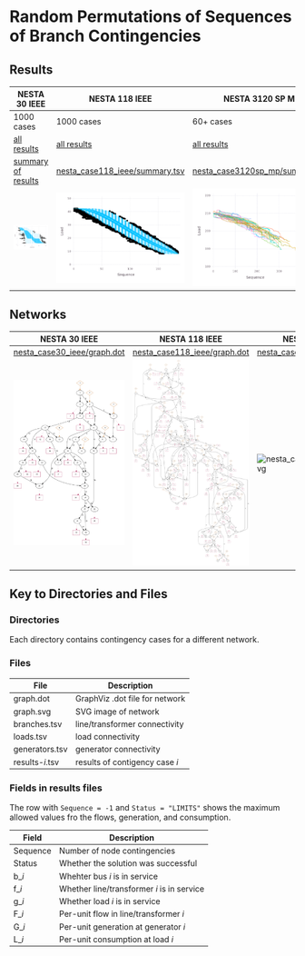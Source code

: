 # Random Permutations of Sequences of Branch Contingencies


## Results

| NESTA 30 IEEE                                                                                               | NESTA 118 IEEE                                                                                               | NESTA 3120 SP MP                                                                                              |
|-------------------------------------------------------------------------------------------------------------|--------------------------------------------------------------------------------------------------------------|---------------------------------------------------------------------------------------------------------------|
| 1000 cases                                                                                                  | 1000 cases                                                                                                   | 60+ cases                                                                                                     |
|  [all results](https://nrel-demos.s3-us-west-2.amazonaws.com/tda-ps/study-03/nesta_case30_ieee/results.zip) |  [all results](https://nrel-demos.s3-us-west-2.amazonaws.com/tda-ps/study-03/nesta_case118_ieee/results.zip) |  [all results](https://nrel-demos.s3-us-west-2.amazonaws.com/tda-ps/study-03/nesta_case3120sp_mp/results.zip) |
|  [summary of results](nesta_case30_ieee/summary.tsv)                                                        |  [nesta_case118_ieee/summary.tsv](nesta_case118_ieee/summary.tsv)                                            |  [nesta_case3120sp_mp/summary.tsv](nesta_case3120sp_mp/summary.tsv)                                           |
| ![nesta_case30_ieee/summary.png](nesta_case30_ieee/summary.png)                                             | ![nesta_case118_ieee/summary.png](nesta_case118_ieee/summary.png)                                            | ![nesta_case3120sp_mp/summary.png](nesta_case3120sp_mp/summary.png)                                           |


## Networks

| NESTA 30 IEEE                                               | NESTA 118 IEEE                                                | NESTA 3120 SP MP                                                |
|-------------------------------------------------------------|---------------------------------------------------------------|-----------------------------------------------------------------|
|  [nesta_case30_ieee/graph.dot](nesta_case30_ieee/graph.dot) |  [nesta_case118_ieee/graph.dot](nesta_case118_ieee/graph.dot) |  [nesta_case3120sp_mp/graph.dot](nesta_case3120sp_mp/graph.dot) |
| ![nesta_case30_ieee/graph.svg](nesta_case30_ieee/graph.svg) | ![nesta_case118_ieee/graph.svg](nesta_case118_ieee/graph.svg) | ![nesta_case3120sp_mp/graph.svg](nesta_case3120sp_mp/graph.svg) |


## Key to Directories and Files


### Directories

Each directory contains contingency cases for a different network.


### Files

| File             | Description                    |
|------------------|--------------------------------|
| graph.dot        | GraphViz .dot file for network |
| graph.svg        | SVG image of network           |
| branches.tsv     | line/transformer connectivity  |
| loads.tsv        | load connectivity              |
| generators.tsv   | generator connectivity         |
| results-*i*.tsv  | results of contigency case *i* |


### Fields in results files

The row with `Sequence = -1` and `Status = "LIMITS"` shows the maximum allowed values fro the flows, generation, and consumption.

| Field    | Description                                |
|----------|--------------------------------------------|
| Sequence | Number of node contingencies               |
| Status   | Whether the solution was successful        |
| b\_*i*   | Whehter bus *i* is in service              |
| f\_*i*   | Whether line/transformer *i* is in service |
| g\_*i*   | Whether load *i* is in service             |
| F\_*i*   | Per-unit flow in line/transformer *i*      |
| G\_*i*   | Per-unit generation at generator *i*       |
| L\_*i*   | Per-unit consumption at load *i*           |
